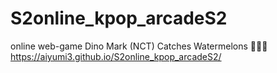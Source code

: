 # S2online_kpop_arcadeS2
online web-game Dino Mark (NCT) Catches Watermelons  🍉🍉🍉  https://aiyumi3.github.io/S2online_kpop_arcadeS2/
